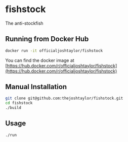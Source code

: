 # fishstock
The anti-stockfish

## Running from Docker Hub
```bash
docker run -it officialjoshtaylor/fishstock
```

You can find the docker image at
[https://hub.docker.com/r/officialjoshtaylor/fishstock](https://hub.docker.com/r/officialjoshtaylor/fishstock)


## Manual Installation
```bash
git clone git@github.com:thejoshtaylor/fishstock.git
cd fishstock
./build
```

## Usage
```bash
./run
```
